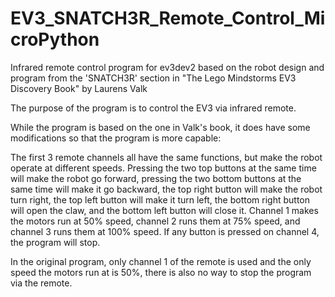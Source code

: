 # EV3_SNATCH3R_Remote_Control_MicroPython
Infrared remote control program for ev3dev2 based on the robot design and program from the 'SNATCH3R' section in "The Lego Mindstorms EV3 Discovery Book" by Laurens Valk

The purpose of the program is to control the EV3 via infrared remote.

While the program is based on the one in Valk's book, it does have some modifications so that the program is more capable:

The first 3 remote channels all have the same functions, but make the robot operate at different speeds. Pressing the two top buttons at the same time will make the robot go forward, pressing the two bottom buttons at the same time will make it go backward, the top right button will make the robot turn right, the top left button will make it turn left, the bottom right button will open the claw, and the bottom left button will close it. Channel 1 makes the motors run at 50% speed, channel 2 runs them at 75% speed, and channel 3 runs them at 100% speed. If any button is pressed on channel 4, the program will stop.

In the original program, only channel 1 of the remote is used and the only speed the motors run at is 50%, there is also no way to stop the program via the remote.
